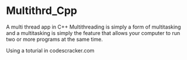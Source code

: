 # Multithrd_Cpp
A multi thread app in C++
Multithreading is simply a form of multitasking and a multitasking is simply the feature that allows your computer to run two or more programs at the same time.

Using a toturial in codescracker.com
